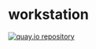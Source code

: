 # workstation

[![quay.io repository](https://img.shields.io/badge/updated-2025--09--22-green)](https://quay.io/repository/jlebon/workstation)
